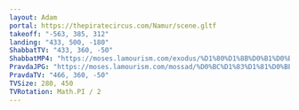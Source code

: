 ```yaml
---
layout: Adam
portal: https://thepiratecircus.com/Namur/scene.gltf
takeoff: "-563, 385, 312"
landing: "433, 500, -180"
ShabbatTV: "433, 360, -50"
ShabbatMP4: "https://moses.lamourism.com/exodus/%D1%80%D1%8B%D0%B1%D0%BA%D0%B8.mp4"
PravdaJPG: "https://moses.lamourism.com/mossad/%D0%BC%D1%83%D1%81%D0%BE%D1%80%D0%B0-%D1%81%D0%BE%D1%81%D0%B0%D1%82%D1%8C.jpg"
PravdaTV: "466, 360, -50"
TVSize: 280, 450
TVRotation: Math.PI / 2
---
```


